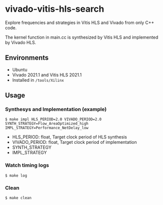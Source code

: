 # vivado-vitis-hls-search

Explore frequencies and strategies in Vitis HLS and Vivado from only C++ code.

The kernel function in main.cc is synthesized by Vitis HLS and implemented by Vivado HLS.

## Environments

- Ubuntu
- Vivado 2021.1 and Vitis HLS 2021.1
- Installed in `/tools/Xilinx`

## Usage

### Synthesys and Implementation (example)
```
$ make impl HLS_PERIOD=2.0 VIVADO_PERIOD=2.0 SYNTH_STRATEGY=Flow_AreaOptimized_high IMPL_STRATEGY=Performance_NetDelay_low
```
- HLS_PERIOD: float, Target clock period of HLS synthesis
- VIVADO_PERIOD: float, Target clock period of implementation
- SYNTH_STRATEGY
- IMPL_STRATEGY

### Watch timing logs
```
$ make log
```

### Clean
```
$ make clean
```
